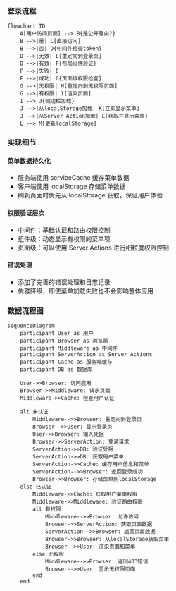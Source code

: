 ### 登录流程

```mermaid
flowchart TD
    A[用户访问页面] --> B{是公开路由?}
    B -->|是| C[直接访问]
    B -->|否| D{中间件检查token}
    D -->|无效| E[重定向到登录页]
    D -->|有效| F{布局组件验证}
    F -->|失败| E
    F -->|成功| G{页面级权限检查}
    G -->|无权限| H[重定向到无权限页面]
    G -->|有权限| I[渲染页面]
    I --> J{侧边栏加载}
    J -->|从localStorage加载| K[立即显示菜单]
    J -->|从Server Action加载| L[获取并显示菜单]
    L --> M[更新localStorage]
```

### 实现细节

#### 菜单数据持久化
- 服务端使用 serviceCache 缓存菜单数据
- 客户端使用 localStorage 存储菜单数据
- 刷新页面时优先从 localStorage 获取，保证用户体验

#### 权限验证层次
- 中间件：基础认证和路由权限控制
- 组件级：动态显示有权限的菜单项
- 页面级：可以使用 Server Actions 进行细粒度权限控制

#### 错误处理
- 添加了完善的错误处理和日志记录
- 优雅降级，即使菜单加载失败也不会影响整体应用

### 数据流程图
```mermaid
sequenceDiagram
    participant User as 用户
    participant Browser as 浏览器
    participant Middleware as 中间件
    participant ServerAction as Server Actions
    participant Cache as 服务端缓存
    participant DB as 数据库
    
    User->>Browser: 访问应用
    Browser->>Middleware: 请求页面
    Middleware->>Cache: 检查用户认证
    
    alt 未认证
        Middleware-->>Browser: 重定向到登录页
        Browser-->>User: 显示登录页
        User->>Browser: 输入凭据
        Browser->>ServerAction: 登录请求
        ServerAction->>DB: 验证凭据
        ServerAction->>DB: 获取用户菜单
        ServerAction->>Cache: 缓存用户信息和菜单
        ServerAction-->>Browser: 返回登录成功
        Browser->>Browser: 存储菜单到localStorage
    else 已认证
        Middleware->>Cache: 获取用户菜单权限
        Middleware->>Middleware: 验证路由权限
        alt 有权限
            Middleware-->>Browser: 允许访问
            Browser->>ServerAction: 获取页面数据
            ServerAction-->>Browser: 返回页面数据
            Browser->>Browser: 从localStorage获取菜单
            Browser-->>User: 渲染页面和菜单
        else 无权限
            Middleware-->>Browser: 返回403错误
            Browser-->>User: 显示无权限页面
        end
    end
```